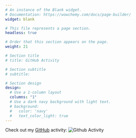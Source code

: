 ```yaml
---
# An instance of the Blank widget.
# Documentation: https://wowchemy.com/docs/page-builder/
widget: blank

# This file represents a page section.
headless: true

# Order that this section appears on the page.
weight: 21

# Section title
# title: GitHub Activity

# Section subtitle
# subtitle: 

# Section design
design:
  # Use a 1-column layout
  columns: "1"
  # Use a dark navy background with light text.
  # background:
  #   color: 'navy'
  #   text_color_light: true
---
```

Check out my [GitHub](https://github.com/BriceonWiley) activity:
<img src="https://ghchart.rshah.org/523A28/BriceonWiley" alt="Github Activity">
